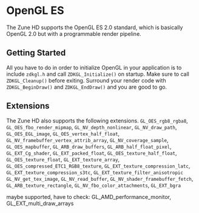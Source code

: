 # OpenGL ES
The Zune HD supports the OpenGL ES 2.0 standard, which is basically OpenGL 2.0 but with a programmable render pipeline.

## Getting Started
All you have to do in order to initialize OpenGL in your application is to include ``zdkgl.h`` and call ``ZDKGL_Initialize()`` on startup. Make sure to call ``ZDKGL_Cleanup()`` before exiting. 
Surround your render code with ``ZDKGL_BeginDraw()`` and ``ZDKGL_EndDraw()`` and you are good to go.

## Extensions
The Zune HD also supports the following extensions. 
``GL_OES_rgb8_rgba8``, ``GL_OES_fbo_render_mipmap``, ``GL_NV_depth_nonlinear``, ``GL_NV_draw_path``, ``GL_OES_EGL_image``, ``GL_OES_vertex_half_float``, ``GL_NV_framebuffer_vertex_attrib_array``, ``GL_NV_coverage_sample``, ``GL_OES_mapbuffer``, ``GL_ARB_draw_buffers``, ``GL_ARB_half_float_pixel``, ``GL_EXT_Cg_shader``, ``GL_EXT_packed_float``, ``GL_OES_texture_half_float``, ``GL_OES_texture_float``, ``GL_EXT_texture_array``, ``GL_OES_compressed_ETC1_RGB8_texture``, ``GL_EXT_texture_compression_latc``, ``GL_EXT_texture_compression_s3tc``, ``GL_EXT_texture_filter_anisotropic`` ``GL_NV_get_tex_image``, ``GL_NV_read_buffer``, ``GL_NV_shader_framebuffer_fetch``, ``GL_ARB_texture_rectangle``, ``GL_NV_fbo_color_attachments``, ``GL_EXT_bgra``


maybe supported, have to check: GL_AMD_performance_monitor, GL_EXT_multi_draw_arrays